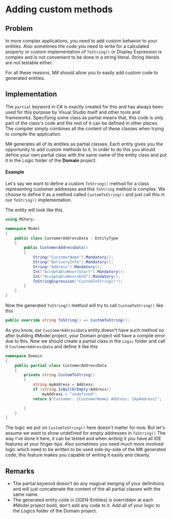 # Adding custom methods

## Problem

In more complex applications, you need to add custom behavior to your entities.
Also sometimes the code you need to write for a calculated property or custom implementation of `ToString()` or Display Expression is complex and is not convenient to be done in a string literal.
String literals are not testable either.

For all these reasons, M# should allow you to easily add custom code to generated entities.

## Implementation

The `partial` keyword in C# is exactly created for this and has always been used for this purpose by Visual Studio itself and other tools and frameworks.
Specifying some class as partial means that, this code is only part of the class's code and the rest of it can be defined in other places.
The compiler simply combines all the content of these classes when trying to compile the application.

M# generates all of its entities as partial classes.
Each entity gives you the opportunity to add custom methods to it.
In order to do this you should define your own partial class with the same name of the entity class and put it in the Logic folder of the **Domain** project.

#### Example

Let's say we want to define a custom `ToString()` method for a class representing customer addresses and this `ToString` method is complex.
We choose to define it as a method called `CustomToString()` and just call this in our `ToString()` implementation.

The entity will look like this.

```csharp
using MSharp;

namespace Model
{
    public class CustomerAddressData : EntityType
    {
        public CustomerAddressData()
        {
            String("CustomerName").Mandatory();
            String("DeliveryInfo").Mandatory();
            String("Address").Mandatory();
            Int("AcceptableHoursStart").Mandatory();
            Int("AcceptableHoursEnd").Mandatory();
            ToStringExpression("CustomToString()");
        }
    }
}

```

Now the generated `ToString()` method will try to call `CustomToString()` like this

```csharp
public override string ToString() => CustomToString();
```
As you know, our `CustomerAddressData` entity doesn't have such method so after building #Model project, your Domain project will have a compile error due to this.
Now we should create a partial class in the `Logic` folder and call it `CustomerAddressData` and define it like this

```csharp
namespace Domain
{
    public partial class CustomerAddressData
    {
        private string CustomToString()
        {
            string myAddress = Address;
            if (string.IsNullOrEmpty(Address))
                myAddress = "undefined";
            return $"Customer: {CustomerName} Address: {myAddress}";

        }
    }
}
```

The logic we put on `CustomToString()` here doesn't matter for now. But let's assume we want to show undefined for empty addresses in `ToString()`
The way I've done it here, it can be tested and when writing it you have all IDE features at your finger-tips.
Also sometimes you need much more involved logic which need to be written to be used side-by-side of the M# generated code, this feature makes you capable of writing it easily and cleanly.

## Remarks

- The partial keyword doesn't do any magical merging of your definitions and will just concatenate the content of the all partial classes with the same name.
- The generated entity code in []GEN-Entities] is overridden at each #Model project build, don't add any code to it. Add all of your logic to the Logics folder of the Domain project.